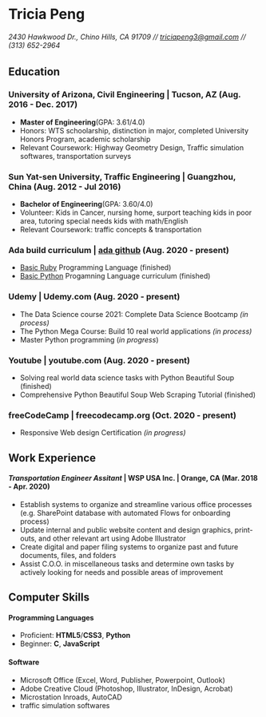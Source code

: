 <!--
 * @Author: Tricia Peng
 * @Date: 2021-01-16 23:08:48
 * @LastEditTime: 2021-02-01 20:07:16
 * @FilePath: /pre-ada/Tricia Peng - Resume.md
-->
​
# Tricia Peng
###### 2430 Hawkwood Dr., Chino Hills, CA 91709 // [triciapeng3@gmail.com](mailto:triciapeng3@gmail.com) // (313) 652-2964

## Education

### University of Arizona, Civil Engineering | Tucson, AZ (Aug. 2016 - Dec. 2017)
* **Master of Engineering**(GPA: 3.61/4.0)
* Honors: WTS schoolarship, distinction in major, completed  University Honors Program, academic scholarship
* Relevant Coursework: Highway Geometry Design, Traffic simulation softwares, transportation surveys

### Sun Yat-sen University, Traffic Engineering | Guangzhou, China (Aug. 2012 - Jul 2016)
* **Bachelor of Engineering**(GPA: 3.60/4.0)
* Volunteer: Kids in Cancer, nursing home, surport teaching kids in poor area, tutoring special needs kids with math/English
* Relevant Coursework: traffic concepts & transportation 
  
### Ada build curriculum | [ada github](https://github.com/Ada-Developers-Academy) (Aug. 2020 - present)

* [Basic Ruby](https://github.com/Ada-Developers-Academy/ada-build/tree/ruby) Programming Language (finished)
* [Basic Python](https://github.com/Ada-Developers-Academy/ada-build) Progamning Language curriculum (finished)
 
### Udemy | Udemy.com (Aug. 2020 - present)
* The Data Science course 2021: Complete Data Science Bootcamp _(in process)_
* The Python Mega Course: Build 10 real world applications _(in process)_
* Master Python programming (_in progress_)

### Youtube | youtube.com (Aug. 2020 - present)
* Solving real world data science tasks with Python Beautiful Soup (finished)
* Comprehensive Python Beautiful Soup Web Scraping Tutorial (finished)

### freeCodeCamp | freecodecamp.org (Oct. 2020 - present)
* Responsive Web design Certification _(in progress)_

## Work Experience

#### _Transportation Engineer Assitant_ | WSP USA Inc. | Orange, CA (Mar. 2018 - Apr. 2020)

* Establish systems to organize and streamline various office processes (e.g. SharePoint database with automated Flows for onboarding process)
* Update internal and public website content and design graphics, print-outs, and other relevant art using Adobe Illustrator
* Create digital and paper filing systems to organize past and future documents, files, and folders
* Assist C.O.O. in miscellaneous tasks and determine own tasks by actively looking for needs and possible areas of improvement
  

## Computer Skills

#### Programming Languages

* Proficient: **HTML5**/**CSS3**, **Python**
* Beginner: **C**, **JavaScript**
  
#### Software

* Microsoft Office (Excel, Word, Publisher, Powerpoint, Outlook)
* Adobe Creative Cloud (Photoshop, Illustrator, InDesign, Acrobat)
* Microstation Inroads, AutoCAD
* traffic simulation softwares
